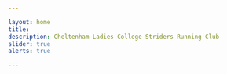 ```yaml
---

layout: home
title: 
description: Cheltenham Ladies College Striders Running Club
slider: true
alerts: true

---
```

